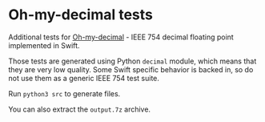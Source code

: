 # Oh-my-decimal tests

Additional tests for [Oh-my-decimal](https://github.com/LiarPrincess/Oh-my-decimal) - IEEE 754 decimal floating point implemented in Swift.

Those tests are generated using Python `decimal` module, which means that they are very low quality. Some Swift specific behavior is backed in, so do not use them as a generic IEEE 754 test suite.

Run `python3 src` to generate files.

You can also extract the `output.7z` archive.
